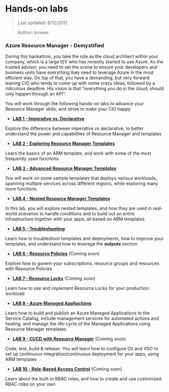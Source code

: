 # Hands-on labs
>Last updated: 6/12/2017
>
>Author: krnese

### Azure Resource Manager - Demystified

During this hackathon, you take the role as the cloud architect within your company, which is a large ISV who has recently started to use Azure. 
As the trusted advisor, you need to set the scene to ensure your developers and business units have everything they need to leverage Azure in the most efficient way. On top of that, you have a demanding, but very forward leaning CIO who tends to come up with some crazy ideas, followed by a ridiculous deadline. His vision is that "everything you do in the cloud, should only happen through an API". 

You will work through the following hands-on labs to advance your Resource Manager skills, and strive to make your CIO happy.

* [**LAB 1 - Imperative vs. Declarative**](./lab-1.md)

Explore the difference between imperative vs declarative, to better understand the power and capabilities of Resource Manager and templates

* [**LAB 2 - Exploring Resource Manager Templates**](./lab-2.md)

Learn the basics of an ARM template, and work with some of the most frequently used functions

* [**LAB 3 - Advanced Resource Manager Templates**](./lab-3.md)

You will work on some sample templates that deploys various workloads, spanning multiple services across different regions, while exploring many more functions

* [**LAB 4 - Nested Resource Manager Templates**](./lab-4.md)

In this lab, you will explore nested templates, and how they are used in real-world scenarios to handle conditions and to build out an entire infrastructure together with your apps, all based on ARM templates

* [**LAB 5 - Troubleshooting**](./lab-5.md)

Learn how to troubleshoot templates and deployments, how to improve your templates, and understand how to leverage the **outputs** section

* [**LAB 6 - Resource Policies**](./lab-6.md) (Coming soon)

Explore how to govern your subscriptions, resource groups and resources with Resource Policies

* [**LAB 7 - Resource Locks**](./lab-7.md) (Coming soon)

Learn how to use and implement Resource Locks for your production workload

* [**LAB 8 - Azure Managed Appliactions**](./lab-8.md)

Learn how to build and publish an Azure Managed Applications to the Service Catalog, include management services for automated actions and healing, and manage the life-cycle of the Managed Applications using Resource Manager templates.

* [**LAB 9 - CI/CD with Resource Manager**](./lab-9.md) (Coming soon)

Code, test, build & release. You will learn how to configure Git and VSO to set up continuous integration/continuous deployment for your apps, using ARM templates

* [**LAB 10 - Role-Based Access Control**](./lab-10.md) (Coming soon)

Learn about the built-in RBAC roles, and how to create and use customized RBAC roles on your own
